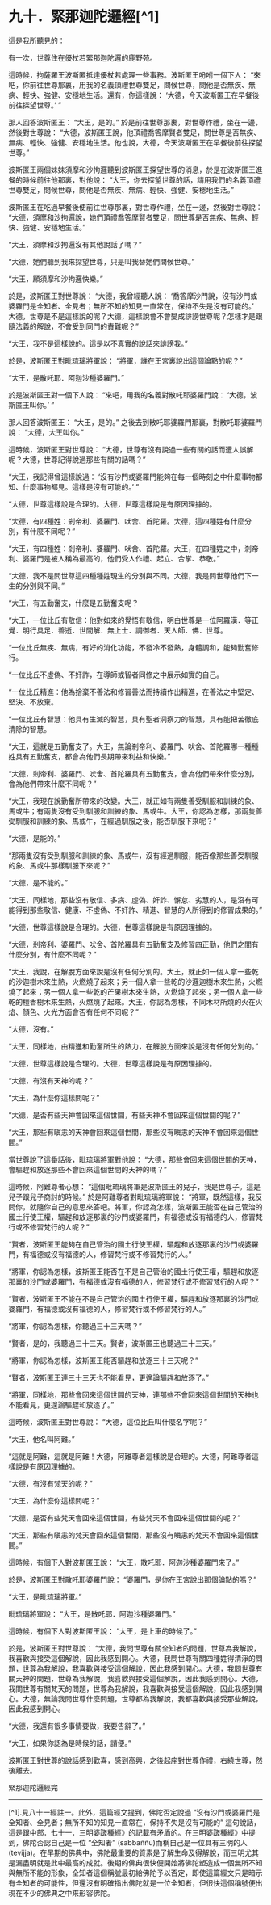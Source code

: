# 九十．緊那迦陀邏經[^1]

這是我所聽見的：

有一次，世尊住在優杖若緊那迦陀邏的鹿野苑。

這時候，拘薩羅王波斯匿抵達優杖若處理一些事務。波斯匿王吩咐一個下人： “來吧，你前往世尊那裏，用我的名義頂禮世尊雙足，問候世尊，問他是否無疾、無病、輕快、強健、安穩地生活。還有，你這樣說： ‘大德，今天波斯匿王在早餐後前往探望世尊。’ ”

那人回答波斯匿王： “大王，是的。” 於是前往世尊那裏，對世尊作禮，坐在一邊，然後對世尊說： “大德，波斯匿王說，他頂禮喬答摩賢者雙足，問世尊是否無疾、無病、輕快、強健、安穩地生活。他也說，大德，今天波斯匿王在早餐後前往探望世尊。”

波斯匿王兩個妹妹須摩和沙拘邏聽到波斯匿王探望世尊的消息，於是在波斯匿王進餐的時候前往他那裏，對他說： “大王，你去探望世尊的話，請用我們的名義頂禮世尊雙足，問候世尊，問他是否無疾、無病、輕快、強健、安穩地生活。”

波斯匿王在吃過早餐後便前往世尊那裏，對世尊作禮，坐在一邊，然後對世尊說： “大德，須摩和沙拘邏說，她們頂禮喬答摩賢者雙足，問世尊是否無疾、無病、輕快、強健、安穩地生活。”

“大王，須摩和沙拘邏沒有其他說話了嗎？”

“大德，她們聽到我來探望世尊，只是叫我替她們問候世尊。”

“大王，願須摩和沙拘邏快樂。”

於是，波斯匿王對世尊說： “大德，我曾經聽人說： ‘喬答摩沙門說，沒有沙門或婆羅門是全知者、全見者；無所不知的知見一直常在，保持不失是沒有可能的。’ 大德，世尊是不是這樣說的呢？大德，這樣說會不會變成誹謗世尊呢？怎樣才是跟隨法義的解說，不會受到同門的責難呢？”

“大王，我不是這樣說的。這是以不真實的說話來誹謗我。”

於是，波斯匿王對毗琉璃將軍說： “將軍，誰在王宮裏說出這個論點的呢？”

“大王，是散吒耶．阿迦沙種婆羅門。”

於是波斯匿王對一個下人說： “來吧，用我的名義對散吒耶婆羅門說： ‘大德，波斯匿王叫你。’ ”

那人回答波斯匿王： “大王，是的。” 之後去到散吒耶婆羅門那裏，對散吒耶婆羅門說： “大德，大王叫你。”

這時候，波斯匿王對世尊說： “大德，世尊有沒有說過一些有關的話而遭人誤解呢？大德，世尊記得說過那些有關的話嗎？”

“大王，我記得曾這樣說過： ‘沒有沙門或婆羅門能夠在每一個時刻之中什麼事物都知、什麼事物都見。這樣是沒有可能的。’ ”

“大德，世尊這樣說是合理的。大德，世尊這樣說是有原因理據的。

“大德，有四種姓：剎帝利、婆羅門、吠舍、首陀羅。大德，這四種姓有什麼分別，有什麼不同呢？”

“大王，有四種姓：剎帝利、婆羅門、吠舍、首陀羅。大王，在四種姓之中，剎帝利、婆羅門是被人稱為最高的，他們受人作禮、起立、合掌、恭敬。”

“大德，我不是問世尊這四種種姓現生的分別與不同。大德，我是問世尊他們下一生的分別與不同。”

“大王，有五勤奮支，什麼是五勤奮支呢？

“大王，一位比丘有敬信：他對如來的覺悟有敬信，明白世尊是一位阿羅漢．等正覺．明行具足．善逝．世間解．無上士．調御者．天人師．佛．世尊。

“一位比丘無疾、無病，有好的消化功能，不發冷不發熱，身體調和，能夠勤奮修行。

“一位比丘不虛偽、不奸詐，在導師或智者同修之中展示如實的自己。

“一位比丘精進：他為捨棄不善法和修習善法而持續作出精進，在善法之中堅定、堅決、不放棄。

“一位比丘有智慧：他具有生滅的智慧，具有聖者洞察力的智慧，具有能把苦徹底清除的智慧。

“大王，這就是五勤奮支了。大王，無論剎帝利、婆羅門、吠舍、首陀羅哪一種種姓具有五勤奮支，都會為他們長期帶來利益和快樂。”

“大德，剎帝利、婆羅門、吠舍、首陀羅具有五勤奮支，會為他們帶來什麼分別，會為他們帶來什麼不同呢？”

“大王，我現在說勤奮所帶來的改變。大王，就正如有兩隻善受馴服和訓練的象、馬或牛；有兩隻沒有受到馴服和訓練的象、馬或牛。大王，你認為怎樣，那兩隻善受馴服和訓練的象、馬或牛，在經過馴服之後，能否馴服下來呢？”

“大德，是能的。”

“那兩隻沒有受到馴服和訓練的象、馬或牛，沒有經過馴服，能否像那些善受馴服的象、馬或牛那樣馴服下來呢？”

“大德，是不能的。”

“大王，同樣地，那些沒有敬信、多病、虛偽、奸詐、懈怠、劣慧的人，是沒有可能得到那些敬信、健康、不虛偽、不奸詐、精進、智慧的人所得到的修習成果的。”

“大德，世尊這樣說是合理的。大德，世尊這樣說是有原因理據的。

“大德，剎帝利、婆羅門、吠舍、首陀羅具有五勤奮支及修習四正勤，他們之間有什麼分別，有什麼不同呢？”

“大王，我說，在解脫方面來說是沒有任何分別的。大王，就正如一個人拿一些乾的沙迦樹木來生熱，火燃燒了起來；另一個人拿一些乾的沙邏迦樹木來生熱，火燃燒了起來；另一個人拿一些乾的芒果樹木來生熱，火燃燒了起來；另一個人拿一些乾的檀香樹木來生熱，火燃燒了起來。大王，你認為怎樣，不同木材所燒的火在火焰、顏色、火光方面會否有任何不同呢？”

“大德，沒有。”

“大王，同樣地，由精進和勤奮所生的熱力，在解脫方面來說是沒有任何分別的。”

“大德，世尊這樣說是合理的。大德，世尊這樣說是有原因理據的。

“大德，有沒有天神的呢？”

“大王，為什麼你這樣問呢？”

“大德，是否有些天神會回來這個世間，有些天神不會回來這個世間的呢？”

“大王，那些有瞋恚的天神會回來這個世間，那些沒有瞋恚的天神不會回來這個世間。”

當世尊說了這番話後，毗琉璃將軍對他說： “大德，那些會回來這個世間的天神，會驅趕和放逐那些不會回來這個世間的天神的嗎？”

這時候，阿難尊者心想： “這個毗琉璃將軍是波斯匿王的兒子，我是世尊子。這是兒子跟兒子商討的時候。” 於是阿難尊者對毗琉璃將軍說： “將軍，既然這樣，我反問你，就隨你自己的意思來答吧。將軍，你認為怎樣，波斯匿王能否在自己管治的國土行使王權，驅趕和放逐那裏的沙門或婆羅門，有福德或沒有福德的人，修習梵行或不修習梵行的人呢？”

“賢者，波斯匿王能夠在自己管治的國土行使王權，驅趕和放逐那裏的沙門或婆羅門，有福德或沒有福德的人，修習梵行或不修習梵行的人。”

“將軍，你認為怎樣，波斯匿王能否在不是自己管治的國土行使王權，驅趕和放逐那裏的沙門或婆羅門，有福德或沒有福德的人，修習梵行或不修習梵行的人呢？”

“賢者，波斯匿王不能在不是自己管治的國土行使王權，驅趕和放逐那裏的沙門或婆羅門，有福德或沒有福德的人，修習梵行或不修習梵行的人。”

“將軍，你認為怎樣，你聽過三十三天嗎？”

“賢者，是的，我聽過三十三天。賢者，波斯匿王也聽過三十三天。”

“將軍，你認為怎樣，波斯匿王能否驅趕和放逐三十三天呢？”

“賢者，波斯匿王連三十三天也不能看見，更遑論驅趕和放逐了。”

“將軍，同樣地，那些會回來這個世間的天神，連那些不會回來這個世間的天神也不能看見，更遑論驅趕和放逐了。”

這時候，波斯匿王對世尊說： “大德，這位比丘叫什麼名字呢？”

“大王，他名叫阿難。”

“這就是阿難，這就是阿難！大德，阿難尊者這樣說是合理的。大德，阿難尊者這樣說是有原因理據的。

“大德，有沒有梵天的呢？”

“大王，為什麼你這樣問呢？”

“大德，是否有些梵天會回來這個世間，有些梵天不會回來這個世間的呢？”

“大王，那些有瞋恚的梵天會回來這個世間，那些沒有瞋恚的梵天不會回來這個世間。”

這時候，有個下人對波斯匿王說： “大王，散吒耶．阿迦沙種婆羅門來了。”

於是，波斯匿王對散吒耶婆羅門說： “婆羅門，是你在王宮說出那個論點的嗎？”

“大王，是毗琉璃將軍。”

毗琉璃將軍說： “大王，是散吒耶．阿迦沙種婆羅門。”

這時候，有個下人對波斯匿王說： “大王，是上車的時候了。”

於是，波斯匿王對世尊說： “大德，我問世尊有關全知者的問題，世尊為我解說，我喜歡與接受這個解說，因此我感到開心。大德，我問世尊有關四種姓得清淨的問題，世尊為我解說，我喜歡與接受這個解說，因此我感到開心。大德，我問世尊有關天神的問題，世尊為我解說，我喜歡與接受這個解說，因此我感到開心。大德，我問世尊有關梵天的問題，世尊為我解說，我喜歡與接受這個解說，因此我感到開心。大德，無論我問世尊什麼問題，世尊都為我解說，我都喜歡與接受那些解說，因此我感到開心。

“大德，我還有很多事情要做，我要告辭了。”

“大王，如果你認為是時候的話，請便。”

波斯匿王對世尊的說話感到歡喜，感到高興，之後起座對世尊作禮，右繞世尊，然後離去。

緊那迦陀邏經完

---

[^1].見八十一經註一。此外，這篇經文提到，佛陀否定說過 “沒有沙門或婆羅門是全知者、全見者；無所不知的知見一直常在，保持不失是沒有可能的” 這句說話，這是跟中部．七十一．三明婆蹉種經》的記載有矛盾的。在三明婆蹉種經》中提到，佛陀否認自己是一位 “全知者” (sabba&ntilde;&ntilde;&#363;)而稱自己是一位具有三明的人(tevijja)。在早期的佛典中，佛陀最重要的質素是了解生命及得解脫，而三明尤其是漏盡明就是此中最高的成就。後期的佛典很快便開始將佛陀塑造成一個無所不知與無所不能的形象，全知者這個稱號最初給佛陀予以否定，即使這篇經文只是暗示有全知者的可能性，但還沒有明確指出佛陀就是一位全知者，但很快這個稱號便出現在不少的佛典之中來形容佛陀。 

